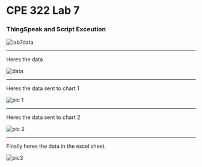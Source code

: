# CPE 322 Lab 7

### ThingSpeak and Script Exceution

![lab7data](https://github.com/Githubpucci/EE-322/assets/116912039/dbca45da-7a7d-4aa3-82ee-5a9b317546a6)

---

Heres the data 

![data](https://github.com/Githubpucci/EE-322/assets/116912039/3b7d724e-6f8e-4335-bcb3-2683d01b3d5b)

--- 

Heres the data sent to chart 1

![pic 1](https://github.com/Githubpucci/EE-322/assets/116912039/b9dd57de-33e6-4547-a35e-c216abb4e52d)

--- 

Heres the data sent to chart 2

![pic 2](https://github.com/Githubpucci/EE-322/assets/116912039/8d99b2be-4e7a-436c-93dd-2bf6535ea5dd)

--- 

Finally heres the data in the excel sheet.

![pic3](https://github.com/Githubpucci/EE-322/assets/116912039/f22176c4-66d9-4647-9d26-44fd83c28679)
